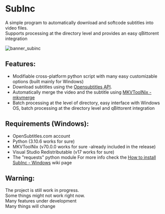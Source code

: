 # SubInc
A simple program to automatically download and softcode subtitles into video files.  
Supports processing at the directory level and provides an easy qBittorent integration  
  
![banner_subinc](https://user-images.githubusercontent.com/52383534/188018202-02a5885a-bcd5-4128-9dfd-21ed6a64a3f9.png)


## Features:
- Modifiable cross-platform python script with many easy customizable options (built mainly for Windows) 
- Download subtitles using the [Opensubtitles API](https://opensubtitles.stoplight.io/docs/opensubtitles-api).
- Automatically merge the video and the subtitle using [MKVToolNix - mkvmerge](https://mkvtoolnix.download/)
- Batch processing at the level of directory, easy interface with Windows OS, batch processing at the directory level and qBittorent integration

## Requirements (Windows):
- OpenSubtitles.com account
- Python (3.10.6 works for sure)
- MKVToolNix (v70.0.0 works for sure -already included in the release)
- Visual Studio Redistributable (v17 works for sure)
- The "requests" python module
For more info check the [How to install SubInc - Windows]() wiki page

## Warning:
The project is still work in progress.  
Some things might not work right now.  
Many features under development  
Many things will change
